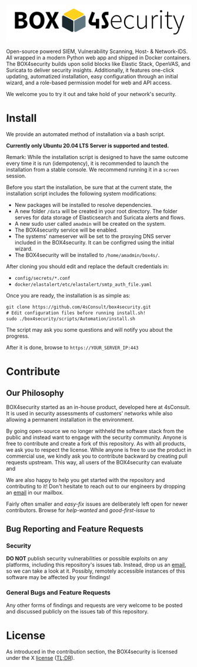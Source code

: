 ![](docs/box4security.png)

Open-source powered SIEM, Vulnerability Scanning, Host- & Network-IDS. All wrapped in a modern Python web app and shipped in Docker containers.   
The BOX4security builds upon solid blocks like Elastic Stack, OpenVAS, and Suricata to deliver security insights. Additionally, it features one-click updating, automatized installation, easy configuration through an initial wizard, and a role-based permission model for web and API access. 

We welcome you to try it out and take hold of your network's security.


# Install
We provide an automated method of installation via a bash script.

**Currently only Ubuntu 20.04 LTS Server is supported and tested.** 

Remark: While the installation script is designed to have the same outcome every time it is run (idempotency), it is recommended to launch the installation from a stable console. We recommend running it in a `screen` session.

Before you start the installation, be sure that at the current state, the installation script includes the following system modifications:

* New packages will be installed to resolve dependencies.
* A new folder `/data` will be created in your root directory. The folder serves for data storage of Elasticsearch and Suricata alerts and flows.
* A new sudo user called `amadmin` will be created on the system.
* The BOX4security service will be enabled.
* The systems' nameserver will be set to the proxying DNS server included in the BOX4security. It can be configrred using the initial wizard.
* The BOX4security will be installed to `/home/amadmin/box4s/`.

After cloning you should edit and replace the default credentials in:
* `config/secrets/*.conf`
* `docker/elastalert/etc/elastalert/smtp_auth_file.yaml`

Once you are ready, the installation is as simple as: 
```
git clone https://github.com/4sConsult/box4security.git
# Edit configuration files before running install.sh!
sudo ./box4security/scripts/Automation/install.sh
```

The script may ask you some questions and will notify you about the progress.

After it is done, browse to `https://YOUR_SERVER_IP:443`

# Contribute
## Our Philosophy

BOX4security started as an in-house product, developed here at 4sConsult.
It is used in security assessments of customers' networks while also allowing a permanent installation in the environment.  

By going open-source we no longer withheld the software stack from the public and instead want to engage with the security community. Anyone is free to contribute and create a fork of this repository. As with all products, we ask you to respect the license. While anyone is free to use the product in commercial use, we kindly ask you to contribute backward by creating pull requests upstream. This way, all users of the BOX4security can evaluate and 

We are also happy to help you get started with the repository and contributing to it!
Don't hesitate to reach out to our engineers by dropping an [email](mailto:box@4sconsult.de) in our mailbox.

Fairly often smaller and *easy-fix* issues are deliberately left open for newer contributors. Browse for *help-wanted* and *good-first-issue* to 

## Bug Reporting and Feature Requests
### Security
**DO NOT** publish security vulnerabilities or possible exploits on any platforms, including this repository's issues tab. Instead, drop us an [email](mailto:box@4sconsult.de), so we can take a look at it.
Possibly, remotely accessible instances of this software may be affected by your findings!

### General Bugs and Feature Requests
Any other forms of findings and requests are very welcome to be posted and discussed publicly on the issues tab of this repository.

# License
As introduced in the contribution section, the BOX4security is licensed under the X [license](LICENSE) ([TL;DR](tldrlicense)).